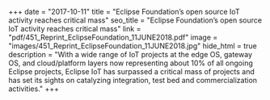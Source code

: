 +++
date = "2017-10-11"
title = "Eclipse Foundation’s open source IoT activity reaches critical mass"
seo_title = "Eclipse Foundation’s open source IoT activity reaches critical mass"
link = "pdf/451_Reprint_EclipseFoundation_11JUNE2018.pdf"
image = "images/451_Reprint_EclipseFoundation_11JUNE2018.jpg"
hide_html = true
description = "With a wide range of IoT projects at the edge OS, gateway OS, and cloud/platform layers now representing about 10% of all ongoing Eclipse projects, Eclipse IoT has surpassed a critical mass of projects and has set its sights on catalyzing integration, test bed and commercialization activities."
+++